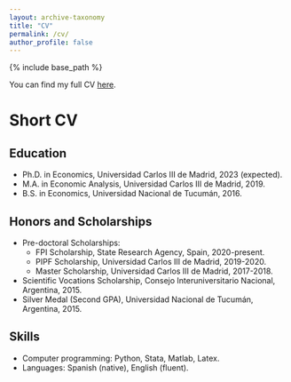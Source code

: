 ```yaml
---
layout: archive-taxonomy
title: "CV"
permalink: /cv/
author_profile: false
---
```


{% include base_path %}

You can find my full CV [here](https://alejandraagustinamartinez.github.io/files/CV_AAM.pdf). 





# Short CV 

## Education
* Ph.D. in Economics, Universidad Carlos III de Madrid, 2023 (expected).
* M.A. in Economic Analysis, Universidad Carlos III de Madrid, 2019.
* B.S. in Economics, Universidad Nacional de Tucumán, 2016.
  
## Honors and Scholarships
* Pre-doctoral Scholarships:
    * FPI Scholarship, State Research Agency, Spain, 2020-present.
    * PIPF Scholarship, Universidad Carlos III de Madrid, 2019-2020. 
    * Master Scholarship, Universidad Carlos III de Madrid, 2017-2018. 
* Scientific Vocations Scholarship, Consejo Interuniversitario Nacional, Argentina, 2015.
* Silver Medal (Second GPA), Universidad Nacional de Tucumán, Argentina, 2015.

## Skills
* Computer programming: Python, Stata, Matlab, Latex.
* Languages: Spanish (native), English (fluent). 

